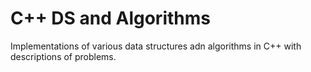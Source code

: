 # C++ DS and Algorithms
Implementations of various data structures adn algorithms in C++ with descriptions of problems.
